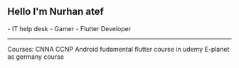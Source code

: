 <h2> Hello I'm Nurhan atef </h2>
- IT help desk
- Gamer 
- Flutter Developer 

<hr> Courses:
CNNA 
CCNP
Android fudamental
flutter course in udemy
E-planet as germany course </hr>

<!-- <h3>Where to find me</h3>

<!-- - 
- personal email : nabufarraj@gmail.com
- facebook : https://www.facebook.com/nurhanatef
- linkedIn : https://www.linkedin.com/in/nurhan-farraj-99867340/
- instagram : https://www.instagram.com/nurhanatef
- youtube channel : https://www.youtube.com/nurhanatef
<hr>



